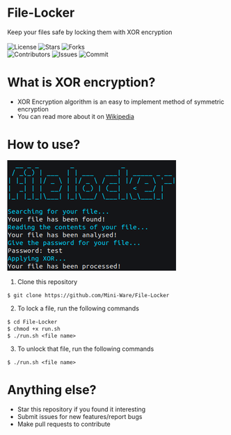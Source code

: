 # File-Locker
Keep your files safe by locking them with XOR encryption</br></br>
![License](https://img.shields.io/github/license/Mini-Ware/File-Locker)
![Stars](https://img.shields.io/github/stars/Mini-Ware/File-Locker)
![Forks](https://img.shields.io/github/forks/Mini-Ware/File-Locker)<br>
![Contributors](https://img.shields.io/github/contributors/Mini-Ware/File-Locker)
![Issues](https://img.shields.io/github/issues/Mini-Ware/File-Locker)
![Commit](https://img.shields.io/github/last-commit/Mini-Ware/File-Locker)
# What is XOR encryption?
- XOR Encryption algorithm is an easy to implement method of symmetric encryption
- You can read more about it on [Wikipedia](https://en.wikipedia.org/wiki/XOR_cipher)
# How to use?
![](https://github.com/Mini-Ware/File-Locker/blob/main/preview.png)
1) Clone this repository
```shell
$ git clone https://github.com/Mini-Ware/File-Locker
```
2) To lock a file, run the following commands
```shell
$ cd File-Locker
$ chmod +x run.sh
$ ./run.sh <file name>
```
3) To unlock that file, run the following commands
```shell
$ ./run.sh <file name>
```
# Anything else?
- Star this repository if you found it interesting
- Submit issues for new features/report bugs
- Make pull requests to contribute

